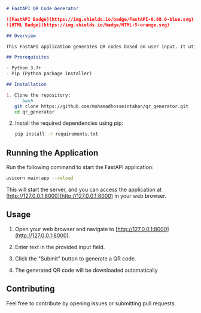 ```markdown
# FastAPI QR Code Generator

![FastAPI Badge](https://img.shields.io/badge/FastAPI-0.68.0-blue.svg)
![HTML Badge](https://img.shields.io/badge/HTML-5-orange.svg)

## Overview

This FastAPI application generates QR codes based on user input. It utilizes the FastAPI framework for the backend and HTML for the frontend.

## Prerequisites

- Python 3.7+
- Pip (Python package installer)

## Installation

1. Clone the repository:
   ```bash
   git clone https://github.com/mohamadhosseintahan/qr_generator.git
   cd qr_generator
   ```

2. Install the required dependencies using pip:
   ```bash
   pip install -r requirements.txt
   ```

## Running the Application

Run the following command to start the FastAPI application:
   ```bash
   uvicorn main:app --reload
   ```

This will start the server, and you can access the application at [http://127.0.0.1:8000](http://127.0.0.1:8000) in your web browser.

## Usage

1. Open your web browser and navigate to [http://127.0.0.1:8000](http://127.0.0.1:8000).

2. Enter text in the provided input field.

3. Click the "Submit" button to generate a QR code.

4. The generated QR code will be downloaded automatically 

## Contributing

Feel free to contribute by opening issues or submitting pull requests.

